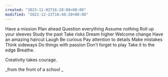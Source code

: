 ```yaml
---
created: "2023-11-02T16:28:08+00:00"
modified: "2022-12-22T16:48:20+00:00"
---
```

 

Have a mission
Plan ahead
Question everything
Assume nothing
Roll up your sleeves
Study the past
Take risks
Dream higher
Welcome change
Have an amazing haircut
Laugh
Be curious
Pay attention to details
Make mistakes
Think sideways
Do things with passion 
Don't forget to play
Take it to the edge
Breathe.

Creativity takes courage.

_from the front of a school _